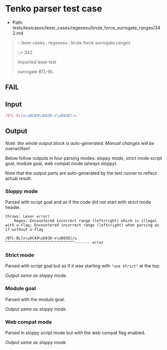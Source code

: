 # Tenko parser test case

- Path: tests/testcases/lexer_cases/regexesu/brute_force_surrogate_ranges/342.md

> :: lexer cases : regexesu : brute force surrogate ranges
>
> ::> 342
>
> Imported lexer test
>
> surrogate BTL-BL

## FAIL

## Input

`````js
/BTL-BL[x\uDCA9\uD83D-x\uD83D]/u
`````

## Output

_Note: the whole output block is auto-generated. Manual changes will be overwritten!_

Below follow outputs in four parsing modes: sloppy mode, strict mode script goal, module goal, web compat mode (always sloppy).

Note that the output parts are auto-generated by the test runner to reflect actual result.

### Sloppy mode

Parsed with script goal and as if the code did not start with strict mode header.

`````
throws: Lexer error!
    Regex: Encountered incorrect range (left>right) which is illegal with u-flag; Encountered incorrect range (left>right) when parsing as if without u-flag

/BTL-BL[x\uDCA9\uD83D-x\uD83D]/u
^^^^^^^^^^^^^^^^^^^^^^^^^^^^^^^------- error
`````

### Strict mode

Parsed with script goal but as if it was starting with `"use strict"` at the top.

_Output same as sloppy mode._

### Module goal

Parsed with the module goal.

_Output same as sloppy mode._

### Web compat mode

Parsed in sloppy script mode but with the web compat flag enabled.

_Output same as sloppy mode._
